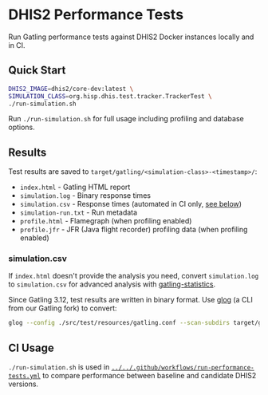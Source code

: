 # DHIS2 Performance Tests

Run Gatling performance tests against DHIS2 Docker instances locally and in CI.

## Quick Start

```sh
DHIS2_IMAGE=dhis2/core-dev:latest \
SIMULATION_CLASS=org.hisp.dhis.test.tracker.TrackerTest \
./run-simulation.sh
```

Run `./run-simulation.sh` for full usage including profiling and database options.

## Results

Test results are saved to `target/gatling/<simulation-class>-<timestamp>/`:

* `index.html` - Gatling HTML report
* `simulation.log` - Binary response times
* `simulation.csv` - Response times (automated in CI only, [see below](#simulationcsv))
* `simulation-run.txt` - Run metadata
* `profile.html` - Flamegraph (when profiling enabled)
* `profile.jfr` - JFR (Java flight recorder) profiling data (when profiling enabled)

### simulation.csv

If `index.html` doesn't provide the analysis you need, convert `simulation.log` to `simulation.csv`
for advanced analysis with [gatling-statistics](https://github.com/dhis2/gatling-statistics).

Since Gatling 3.12, test results are written in binary format. Use
[glog](https://github.com/dhis2/gatling/releases) (a CLI from our Gatling fork) to convert:

```sh
glog --config ./src/test/resources/gatling.conf --scan-subdirs target/gatling
```

## CI Usage

`./run-simulation.sh` is used in
[`../../.github/workflows/run-performance-tests.yml`](../../.github/workflows/run-performance-tests.yml)
to compare performance between baseline and candidate DHIS2 versions.

